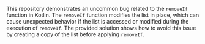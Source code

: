 This repository demonstrates an uncommon bug related to the `removeIf` function in Kotlin. The `removeIf` function modifies the list in place, which can cause unexpected behavior if the list is accessed or modified during the execution of `removeIf`.  The provided solution shows how to avoid this issue by creating a copy of the list before applying `removeIf`.